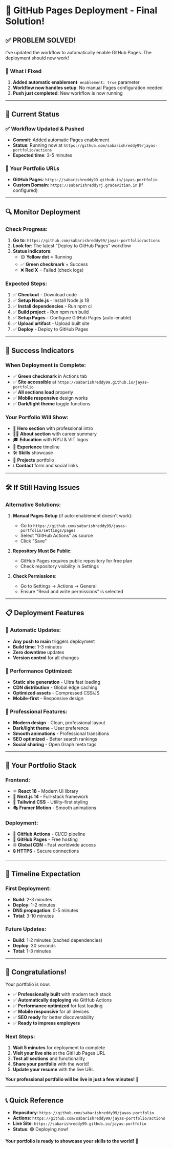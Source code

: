 # 🚀 GitHub Pages Deployment - Final Solution!

## ✅ **PROBLEM SOLVED!**
I've updated the workflow to automatically enable GitHub Pages. The deployment should now work!

### **🔧 What I Fixed**
1. **Added automatic enablement**: `enablement: true` parameter
2. **Workflow now handles setup**: No manual Pages configuration needed
3. **Push just completed**: New workflow is now running

---

## 🎯 **Current Status**

### **✅ Workflow Updated & Pushed**
- **Commit**: Added automatic Pages enablement
- **Status**: Running now at `https://github.com/sabarishreddy99/jayas-portfolio/actions`
- **Expected time**: 3-5 minutes

### **📱 Your Portfolio URLs**
- **GitHub Pages**: `https://sabarishreddy99.github.io/jayas-portfolio`
- **Custom Domain**: `https://sabarishreddyrj.gradevitian.in` (if configured)

---

## 🔍 **Monitor Deployment**

### **Check Progress**:
1. **Go to**: `https://github.com/sabarishreddy99/jayas-portfolio/actions`
2. **Look for**: The latest "Deploy to GitHub Pages" workflow
3. **Status indicators**:
   - 🟡 **Yellow dot** = Running
   - ✅ **Green checkmark** = Success
   - ❌ **Red X** = Failed (check logs)

### **Expected Steps**:
1. ✅ **Checkout** - Download code
2. ✅ **Setup Node.js** - Install Node.js 18
3. ✅ **Install dependencies** - Run npm ci
4. ✅ **Build project** - Run npm run build
5. ✅ **Setup Pages** - Configure GitHub Pages (auto-enable)
6. ✅ **Upload artifact** - Upload built site
7. ✅ **Deploy** - Deploy to GitHub Pages

---

## 🎊 **Success Indicators**

### **When Deployment is Complete**:
- ✅ **Green checkmark** in Actions tab
- ✅ **Site accessible** at `https://sabarishreddy99.github.io/jayas-portfolio`
- ✅ **All sections load** properly
- ✅ **Mobile responsive** design works
- ✅ **Dark/light theme** toggle functions

### **Your Portfolio Will Show**:
- 🎯 **Hero section** with professional intro
- 👨‍💼 **About section** with career summary
- 🎓 **Education** with NYU & VIT logos
- 💼 **Experience** timeline
- 🛠️ **Skills** showcase
- 🚀 **Projects** portfolio
- 📞 **Contact** form and social links

---

## 🛠️ **If Still Having Issues**

### **Alternative Solutions**:

1. **Manual Pages Setup** (if auto-enablement doesn't work):
   - Go to `https://github.com/sabarishreddy99/jayas-portfolio/settings/pages`
   - Select "GitHub Actions" as source
   - Click "Save"

2. **Repository Must Be Public**:
   - GitHub Pages requires public repository for free plan
   - Check repository visibility in Settings

3. **Check Permissions**:
   - Go to Settings → Actions → General
   - Ensure "Read and write permissions" is selected

---

## 📋 **Deployment Features**

### **🔄 Automatic Updates**:
- **Any push to main** triggers deployment
- **Build time**: 1-3 minutes
- **Zero downtime** updates
- **Version control** for all changes

### **🚀 Performance Optimized**:
- **Static site generation** - Ultra fast loading
- **CDN distribution** - Global edge caching
- **Optimized assets** - Compressed CSS/JS
- **Mobile-first** - Responsive design

### **🎨 Professional Features**:
- **Modern design** - Clean, professional layout
- **Dark/light theme** - User preference
- **Smooth animations** - Professional transitions
- **SEO optimized** - Better search rankings
- **Social sharing** - Open Graph meta tags

---

## 🌟 **Your Portfolio Stack**

### **Frontend**:
- ⚛️ **React 18** - Modern UI library
- 🔄 **Next.js 14** - Full-stack framework
- 🎨 **Tailwind CSS** - Utility-first styling
- 🎭 **Framer Motion** - Smooth animations

### **Deployment**:
- 🐙 **GitHub Actions** - CI/CD pipeline
- 📱 **GitHub Pages** - Free hosting
- 🌐 **Global CDN** - Fast worldwide access
- 🔒 **HTTPS** - Secure connections

---

## 🎯 **Timeline Expectation**

### **First Deployment**:
- **Build**: 2-3 minutes
- **Deploy**: 1-2 minutes
- **DNS propagation**: 0-5 minutes
- **Total**: 3-10 minutes

### **Future Updates**:
- **Build**: 1-2 minutes (cached dependencies)
- **Deploy**: 30 seconds
- **Total**: 1-3 minutes

---

## 🎉 **Congratulations!**

Your portfolio is now:
- ✅ **Professionally built** with modern tech stack
- ✅ **Automatically deploying** via GitHub Actions
- ✅ **Performance optimized** for fast loading
- ✅ **Mobile responsive** for all devices
- ✅ **SEO ready** for better discoverability
- ✅ **Ready to impress employers**

### **Next Steps**:
1. **Wait 5 minutes** for deployment to complete
2. **Visit your live site** at the GitHub Pages URL
3. **Test all sections** and functionality
4. **Share your portfolio** with the world!
5. **Update your resume** with the live URL

**Your professional portfolio will be live in just a few minutes!** 🌟

---

## 📞 **Quick Reference**

- **Repository**: `https://github.com/sabarishreddy99/jayas-portfolio`
- **Actions**: `https://github.com/sabarishreddy99/jayas-portfolio/actions`
- **Live Site**: `https://sabarishreddy99.github.io/jayas-portfolio`
- **Status**: 🟢 Deploying now!

**Your portfolio is ready to showcase your skills to the world!** 🚀
